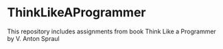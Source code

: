 # ThinkLikeAProgrammer
This repository includes assignments from book Think Like a Programmer by V. Anton Spraul
